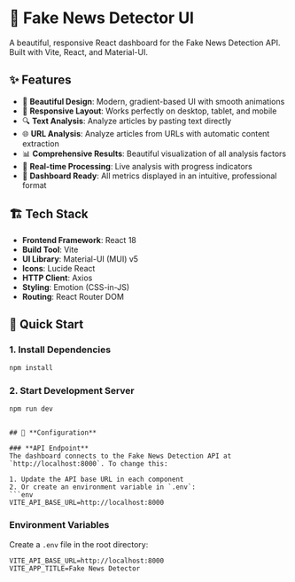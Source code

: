 # 🚨 Fake News Detector UI

A beautiful, responsive React dashboard for the Fake News Detection API. Built with Vite, React, and Material-UI.

## ✨ **Features**

- 🎨 **Beautiful Design**: Modern, gradient-based UI with smooth animations
- 📱 **Responsive Layout**: Works perfectly on desktop, tablet, and mobile
- 🔍 **Text Analysis**: Analyze articles by pasting text directly
- 🌐 **URL Analysis**: Analyze articles from URLs with automatic content extraction
- 📊 **Comprehensive Results**: Beautiful visualization of all analysis factors
- 🚀 **Real-time Processing**: Live analysis with progress indicators
- 🎯 **Dashboard Ready**: All metrics displayed in an intuitive, professional format

## 🏗️ **Tech Stack**

- **Frontend Framework**: React 18
- **Build Tool**: Vite
- **UI Library**: Material-UI (MUI) v5
- **Icons**: Lucide React
- **HTTP Client**: Axios
- **Styling**: Emotion (CSS-in-JS)
- **Routing**: React Router DOM

## 🚀 **Quick Start**

### **1. Install Dependencies**

```bash
npm install
```

### **2. Start Development Server**

```bash
npm run dev
```

````

## 🔧 **Configuration**

### **API Endpoint**
The dashboard connects to the Fake News Detection API at `http://localhost:8000`. To change this:

1. Update the API base URL in each component
2. Or create an environment variable in `.env`:
```env
VITE_API_BASE_URL=http://localhost:8000
````

### **Environment Variables**

Create a `.env` file in the root directory:

```env
VITE_API_BASE_URL=http://localhost:8000
VITE_APP_TITLE=Fake News Detector
```
